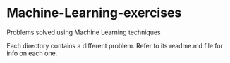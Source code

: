 # Machine-Learning-exercises
Problems solved using Machine Learning techniques

Each directory contains a different problem. Refer to its readme.md file for info on each one.
